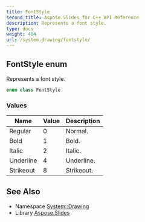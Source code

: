 ```yaml
---
title: FontStyle
second_title: Aspose.Slides for C++ API Reference
description: Represents a font style.
type: docs
weight: 404
url: /system.drawing/fontstyle/
---
```

## FontStyle enum


Represents a font style.

```cpp
enum class FontStyle
```

### Values

| Name | Value | Description |
| --- | --- | --- |
| Regular | 0 | Normal. |
| Bold | 1 | Bold. |
| Italic | 2 | Italic. |
| Underline | 4 | Underline. |
| Strikeout | 8 | Strikeout. |

## See Also

* Namespace [System::Drawing](../)
* Library [Aspose.Slides](../../)